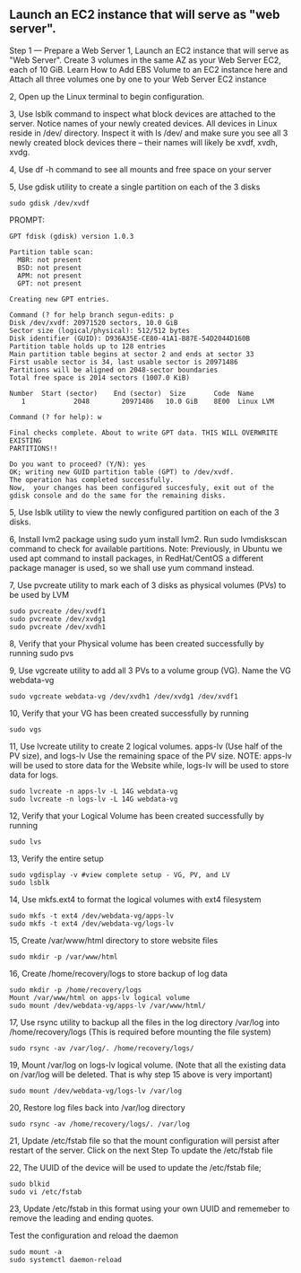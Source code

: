 ## Launch an EC2 instance that will serve as "web server".
Step 1 — Prepare a Web Server
1, Launch an EC2 instance that will serve as "Web Server". Create 3 volumes in the same AZ as your Web Server EC2, each of 10 GiB. Learn How to Add EBS Volume to an EC2 instance here and Attach all three volumes one by one to your Web Server EC2 instance

2, Open up the Linux terminal to begin configuration. 

3, Use lsblk command to inspect what block devices are attached to the server. Notice names of your newly created devices. All devices in Linux reside in /dev/ directory. Inspect it with ls /dev/ and make sure you see all 3 newly created block devices there – their names will likely be xvdf, xvdh, xvdg.

4, Use df -h command to see all mounts and free space on your server

5, Use gdisk utility to create a single partition on each of the 3 disks

``` 
sudo gdisk /dev/xvdf
```

PROMPT:

```
GPT fdisk (gdisk) version 1.0.3

Partition table scan:
  MBR: not present
  BSD: not present
  APM: not present
  GPT: not present

Creating new GPT entries.

Command (? for help branch segun-edits: p
Disk /dev/xvdf: 20971520 sectors, 10.0 GiB
Sector size (logical/physical): 512/512 bytes
Disk identifier (GUID): D936A35E-CE80-41A1-B87E-54D2044D160B
Partition table holds up to 128 entries
Main partition table begins at sector 2 and ends at sector 33
First usable sector is 34, last usable sector is 20971486
Partitions will be aligned on 2048-sector boundaries
Total free space is 2014 sectors (1007.0 KiB)

Number  Start (sector)    End (sector)  Size       Code  Name
   1            2048        20971486   10.0 GiB    8E00  Linux LVM

Command (? for help): w

Final checks complete. About to write GPT data. THIS WILL OVERWRITE EXISTING
PARTITIONS!!

Do you want to proceed? (Y/N): yes
OK; writing new GUID partition table (GPT) to /dev/xvdf.
The operation has completed successfully.
Now,  your changes has been configured succesfuly, exit out of the gdisk console and do the same for the remaining disks.
```

5, Use lsblk utility to view the newly configured partition on each of the 3 disks.

6, Install lvm2 package using sudo yum install lvm2. Run sudo lvmdiskscan command to check for available partitions.
Note: Previously, in Ubuntu we used apt command to install packages, in RedHat/CentOS a different package manager is used, so we shall use yum command instead.

7, Use pvcreate utility to mark each of 3 disks as physical volumes (PVs) to be used by LVM
```
sudo pvcreate /dev/xvdf1
sudo pvcreate /dev/xvdg1
sudo pvcreate /dev/xvdh1
```

8, Verify that your Physical volume has been created successfully by running sudo pvs

9, Use vgcreate utility to add all 3 PVs to a volume group (VG). Name the VG webdata-vg
```
sudo vgcreate webdata-vg /dev/xvdh1 /dev/xvdg1 /dev/xvdf1
```

10, Verify that your VG has been created successfully by running
```
sudo vgs
```

11, Use lvcreate utility to create 2 logical volumes. apps-lv (Use half of the PV size), and logs-lv Use the remaining space of the PV size. NOTE: apps-lv will be used to store data for the Website while, logs-lv will be used to store data for logs.
```
sudo lvcreate -n apps-lv -L 14G webdata-vg
sudo lvcreate -n logs-lv -L 14G webdata-vg
```

12, Verify that your Logical Volume has been created successfully by running
```
sudo lvs
```

13, Verify the entire setup
```
sudo vgdisplay -v #view complete setup - VG, PV, and LV
sudo lsblk 
```
14, Use mkfs.ext4 to format the logical volumes with ext4 filesystem
```
sudo mkfs -t ext4 /dev/webdata-vg/apps-lv
sudo mkfs -t ext4 /dev/webdata-vg/logs-lv
```

15, Create /var/www/html directory to store website files
```
sudo mkdir -p /var/www/html
```

16, Create /home/recovery/logs to store backup of log data
```
sudo mkdir -p /home/recovery/logs
Mount /var/www/html on apps-lv logical volume
sudo mount /dev/webdata-vg/apps-lv /var/www/html/
```

17, Use rsync utility to backup all the files in the log directory /var/log into /home/recovery/logs (This is required before mounting the file system)
```
sudo rsync -av /var/log/. /home/recovery/logs/
```

19, Mount /var/log on logs-lv logical volume. (Note that all the existing data on /var/log will be deleted. That is why step 15 above is very important)
```
sudo mount /dev/webdata-vg/logs-lv /var/log
```

20, Restore log files back into /var/log directory
```
sudo rsync -av /home/recovery/logs/. /var/log
```

21, Update /etc/fstab file so that the mount configuration will persist after restart of the server. Click on the next Step To update the /etc/fstab file

22, The UUID of the device will be used to update the /etc/fstab file;
```
sudo blkid
sudo vi /etc/fstab
```
23, Update /etc/fstab in this format using your own UUID and rememeber to remove the leading and ending quotes.

Test the configuration and reload the daemon
```
sudo mount -a
sudo systemctl daemon-reload
```
